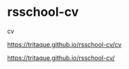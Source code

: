 # rsschool-cv
cv

https://tritaque.github.io/rsschool-cv/cv

https://tritaque.github.io/rsschool-cv/
